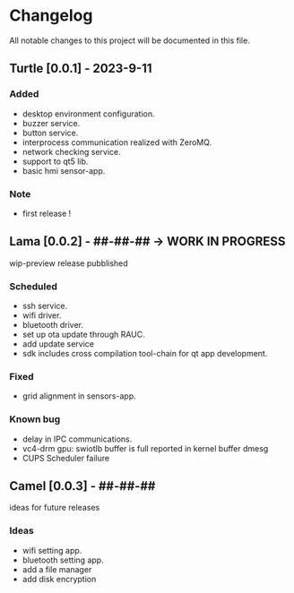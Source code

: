 # Changelog
All notable changes to this project will be documented in this file.

## Turtle [0.0.1] -  2023-9-11
### Added
- desktop environment configuration.
- buzzer service.
- button service.
- interprocess communication realized with ZeroMQ.
- network checking service.
- support to qt5 lib.
- basic hmi sensor-app.

### Note
- first release !

## Lama [0.0.2] -  ##-##-## -> WORK IN PROGRESS
wip-preview release pubblished
### Scheduled
- ssh service.
- wifi driver.
- bluetooth driver.
- set up ota update through RAUC.
- add update service
- sdk includes cross compilation tool-chain for qt app development.

### Fixed
- grid alignment in sensors-app.

### Known bug
- delay in IPC communications.
- vc4-drm gpu: swiotlb buffer is full reported in kernel buffer dmesg
- CUPS Scheduler failure 

## Camel [0.0.3] -  ##-##-## 
ideas for future releases
### Ideas
- wifi setting app.
- bluetooth setting app.
- add a file manager
- add disk encryption
